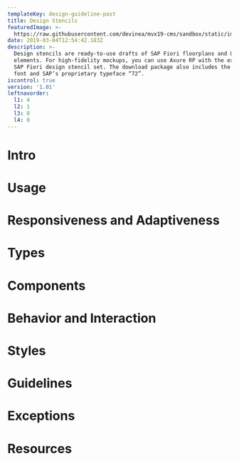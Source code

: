 ```yaml
---
templateKey: design-guideline-post
title: Design Stencils
featuredImage: >-
  https://raw.githubusercontent.com/devinea/mvx19-cms/sandbox/static/img/sketch.png
date: 2019-03-04T12:54:42.183Z
description: >-
  Design stencils are ready-to-use drafts of SAP Fiori floorplans and UI
  elements. For high-fidelity mockups, you can use Axure RP with the extended
  SAP Fiori design stencil set. The download package also includes the SAP icon
  font and SAP’s proprietary typeface “72”.
iscontrol: true
version: '1.01'
leftnavorder:
  l1: 4
  l2: 1
  l3: 0
  l4: 0
---
```

# Intro 
 # Usage 
 # Responsiveness and Adaptiveness 
 # Types  
 # Components  
 # Behavior and Interaction 
 # Styles 
 # Guidelines 
 # Exceptions 
 #  Resources
